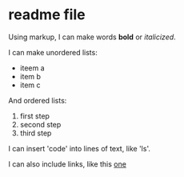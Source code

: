# readme file

Using markup, I can make words **bold** or *italicized*.

I can make unordered lists:
- iteem a
- item b
- item c

And ordered lists:
1. first step
2. second step
3. third step

I can insert 'code' into lines of text, like 'ls'.

I can also include links, like this [one](http://coursera.com)
